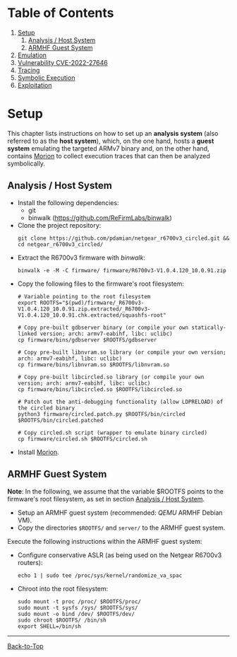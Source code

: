 # Table of Contents
1. [Setup](./1_setup.md#setup)
    1. [Analysis / Host System](./1_setup.md#host-system)
    2. [ARMHF Guest System](./1_setup.md#armhf-guest-system)
2. [Emulation](./2_emulation.md)
3. [Vulnerability CVE-2022-27646](./3_vulnerability.md)
4. [Tracing](./4_tracing.md)
5. [Symbolic Execution](./5_symbex.md)
6. [Exploitation](./6_exploitation.md)
<!--TODO--------------------------------------------------------------------------------------------
--------------------------------------------------------------------------------------------------->
# Setup
This chapter lists instructions on how to set up an **analysis system** (also referred to as the
**host system**), which, on the one hand, hosts a **guest system** emulating the targeted ARMv7
binary and, on the other hand, contains [Morion](https://github.com/pdamian/morion) to collect
execution traces that can then be analyzed symbolically.
## Analysis / Host System
- Install the following dependencies:
  - git
  - binwalk (https://github.com/ReFirmLabs/binwalk)
- Clone the project repository:
  ```
  git clone https://github.com/pdamian/netgear_r6700v3_circled.git && cd netgear_r6700v3_circled/
- Extract the R6700v3 firmware with *binwalk*:
  ```
  binwalk -e -M -C firmware/ firmware/R6700v3-V1.0.4.120_10.0.91.zip
  ```
- Copy the following files to the firmware's root filesystem:
  ```
  # Variable pointing to the root filesystem
  export ROOTFS="$(pwd)/firmware/_R6700v3-V1.0.4.120_10.0.91.zip.extracted/_R6700v3-V1.0.4.120_10.0.91.chk.extracted/squashfs-root"
  
  # Copy pre-built gdbserver binary (or compile your own statically-linked version; arch: armv7-eabihf, libc: uclibc)
  cp firmware/bins/gdbserver $ROOTFS/gdbserver
  
  # Copy pre-built libnvram.so library (or compile your own version; arch: armv7-eabihf, libc: uclibc)
  cp firmware/bins/libnvram.so $ROOTFS/libnvram.so
  
  # Copy pre-built libcircled.so library (or compile your own version; arch: armv7-eabihf, libc: uclibc)
  cp firmware/bins/libcircled.so $ROOTFS/libcircled.so

  # Patch out the anti-debugging functionality (allow LDPRELOAD) of the circled binary
  python3 firmware/circled.patch.py $ROOTFS/bin/circled $ROOTFS/bin/circled.patched
  
  # Copy circled.sh script (wrapper to emulate binary circled)
  cp firmware/circled.sh $ROOTFS/circled.sh
  ```
- Install [Morion](https://github.com/pdamian/morion#installation).
## ARMHF Guest System
**Note**: In the following, we assume that the variable $ROOTFS points to the firmware's root
filesystem, as set in section [Analysis / Host System](./1_setup.md#analysis--host-system).
- Setup an ARMHF guest system (recommended: *QEMU* ARMHF Debian VM).
- Copy the directories `$ROOTFS/` and `server/` to the ARMHF guest system.

Execute the following instructions within the ARMHF guest system:
- Configure conservative ASLR (as being used on the Netgear R6700v3 routers):
  ```
  echo 1 | sudo tee /proc/sys/kernel/randomize_va_spac
  ```
- Chroot into the root filesystem:
  ```
  sudo mount -t proc /proc/ $ROOTFS/proc/
  sudo mount -t sysfs /sys/ $ROOTFS/sys/
  sudo mount -o bind /dev/ $ROOTFS/dev/
  sudo chroot $ROOTFS/ /bin/sh
  export SHELL=/bin/sh
  ```

----------------------------------------------------------------------------------------------------
[Back-to-Top](./1_setup.md#table-of-contents)